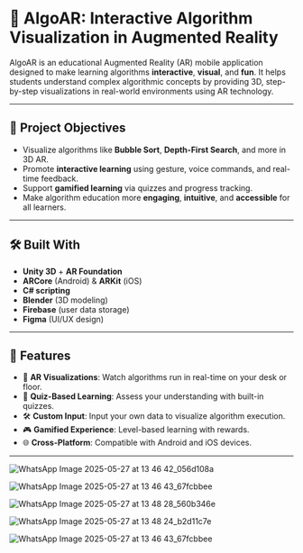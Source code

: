 # 🤖 AlgoAR: Interactive Algorithm Visualization in Augmented Reality

AlgoAR is an educational Augmented Reality (AR) mobile application designed to make learning algorithms **interactive**, **visual**, and **fun**. It helps students understand complex algorithmic concepts by providing 3D, step-by-step visualizations in real-world environments using AR technology.

---

## 🎯 Project Objectives

- Visualize algorithms like **Bubble Sort**, **Depth-First Search**, and more in 3D AR.
- Promote **interactive learning** using gesture, voice commands, and real-time feedback.
- Support **gamified learning** via quizzes and progress tracking.
- Make algorithm education more **engaging**, **intuitive**, and **accessible** for all learners.

---

## 🛠️ Built With

- **Unity 3D** + **AR Foundation**  
- **ARCore** (Android) & **ARKit** (iOS)  
- **C# scripting**  
- **Blender** (3D modeling)  
- **Firebase** (user data storage)  
- **Figma** (UI/UX design)

---

## 📱 Features

- 🎥 **AR Visualizations**: Watch algorithms run in real-time on your desk or floor.
- 🧠 **Quiz-Based Learning**: Assess your understanding with built-in quizzes.
- 🛠️ **Custom Input**: Input your own data to visualize algorithm execution.
- 🎮 **Gamified Experience**: Level-based learning with rewards.
- 🌐 **Cross-Platform**: Compatible with Android and iOS devices.

---
![WhatsApp Image 2025-05-27 at 13 46 42_056d108a](https://github.com/user-attachments/assets/a93bf64d-2afe-4475-9c7f-950b0b85fc1f)

![WhatsApp Image 2025-05-27 at 13 46 43_67fcbbee](https://github.com/user-attachments/assets/c9aabd5d-9237-4caf-b0a9-349efaf70f61)

![WhatsApp Image 2025-05-27 at 13 48 28_560b346e](https://github.com/user-attachments/assets/dc5ca3f7-d747-4f9e-a5c5-6eccb4d6fcb7)

![WhatsApp Image 2025-05-27 at 13 48 24_b2d11c7e](https://github.com/user-attachments/assets/3ab88638-3fbe-423c-9a6d-c347072cdf98)

![WhatsApp Image 2025-05-27 at 13 46 43_67fcbbee](https://github.com/user-attachments/assets/c9aabd5d-9237-4caf-b0a9-349efaf70f61)
